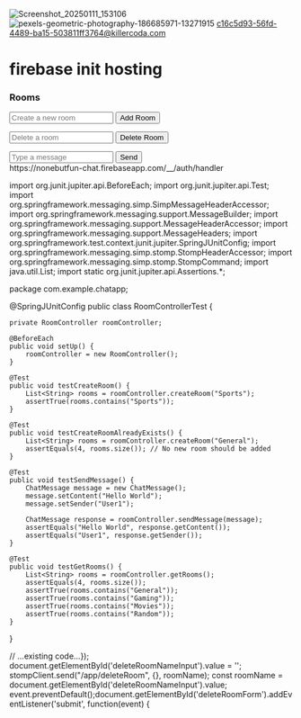 ![Screenshot_20250111_153106](https://github.com/user-attachments/assets/a428910f-43d8-4b38-bf9e-ccef359b477f)
![pexels-geometric-photography-186685971-13271915](https://github.com/user-attachments/assets/a1323142-e50b-489f-99fa-f641e7a8c2e9)
c16c5d93-56fd-4489-ba15-503811ff3764@killercoda.com

# firebase init hosting<!DOCTYPE html>
<html lang="en">
<head>
    <meta charset="UTF-8">
    <meta name="viewport" content="width=device-width, initial-scale=1.0">
    <title>Chatroom App</title>
    <link rel="stylesheet" href="styles.css">
    <script src="https://cdn.jsdelivr.net/npm/sockjs-client@1.5.1/dist/sockjs.min.js"></script>
    <script src="https://cdn.jsdelivr.net/npm/stompjs@2.3.3/lib/stomp.min.js"></script>
</head>
<body>
    <div id="chat-app">
        <div class="sidebar">
            <h3>Rooms</h3>
            <ul id="roomList"></ul>
            <form id="createRoomForm">
                <input type="text" id="roomNameInput" placeholder="Create a new room" required>
                <button type="submit">Add Room</button>
            </form>
            <form id="deleteRoomForm">
                <input type="text" id="deleteRoomNameInput" placeholder="Delete a room" required>
                <button type="submit">Delete Room</button>
            </form>
        </div>
        <div class="chat-container">
            <div class="messages" id="messages"></div>
            <div class="chat-input">
                <input type="text" id="messageInput" placeholder="Type a message">
                <button onclick="sendMessage()">Send</button>
            </div>
        </div>
    </div>
    <script src="main.js"></script>
</body>
</html>https://nonebutfun-chat.firebaseapp.com/__/auth/handler

import org.junit.jupiter.api.BeforeEach;
import org.junit.jupiter.api.Test;
import org.springframework.messaging.simp.SimpMessageHeaderAccessor;
import org.springframework.messaging.support.MessageBuilder;
import org.springframework.messaging.support.MessageHeaderAccessor;
import org.springframework.messaging.support.MessageHeaders;
import org.springframework.test.context.junit.jupiter.SpringJUnitConfig;
import org.springframework.messaging.simp.stomp.StompHeaderAccessor;
import org.springframework.messaging.simp.stomp.StompCommand;
import java.util.List;
import static org.junit.jupiter.api.Assertions.*;

package com.example.chatapp;




@SpringJUnitConfig
public class RoomControllerTest {

    private RoomController roomController;

    @BeforeEach
    public void setUp() {
        roomController = new RoomController();
    }

    @Test
    public void testCreateRoom() {
        List<String> rooms = roomController.createRoom("Sports");
        assertTrue(rooms.contains("Sports"));
    }

    @Test
    public void testCreateRoomAlreadyExists() {
        List<String> rooms = roomController.createRoom("General");
        assertEquals(4, rooms.size()); // No new room should be added
    }

    @Test
    public void testSendMessage() {
        ChatMessage message = new ChatMessage();
        message.setContent("Hello World");
        message.setSender("User1");

        ChatMessage response = roomController.sendMessage(message);
        assertEquals("Hello World", response.getContent());
        assertEquals("User1", response.getSender());
    }

    @Test
    public void testGetRooms() {
        List<String> rooms = roomController.getRooms();
        assertEquals(4, rooms.size());
        assertTrue(rooms.contains("General"));
        assertTrue(rooms.contains("Gaming"));
        assertTrue(rooms.contains("Movies"));
        assertTrue(rooms.contains("Random"));
    }
}









// ...existing code...});    document.getElementById('deleteRoomNameInput').value = '';    stompClient.send("/app/deleteRoom", {}, roomName);    const roomName = document.getElementById('deleteRoomNameInput').value;    event.preventDefault();document.getElementById('deleteRoomForm').addEventListener('submit', function(event) {
